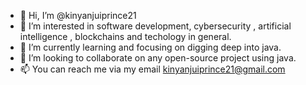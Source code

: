- 👋 Hi, I’m @kinyanjuiprince21
- 👀 I’m interested in software development, cybersecurity , artificial intelligence , blockchains and techology in general.
- 🌱 I’m currently learning and focusing on digging deep into java.
- 💞️ I’m looking to collaborate on any open-source project using java.
- 📫 You can reach me via my email kinyanjuiprince21@gmail.com

<!---
kinyanjuiprince21/kinyanjuiprince21 is a ✨ special ✨ repository because its `README.md` (this file) appears on your GitHub profile.
You can click the Preview link to take a look at your changes.
--->
